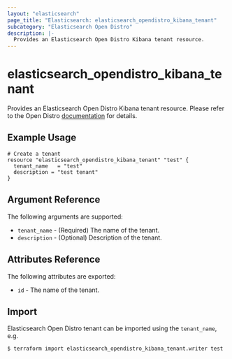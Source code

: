 ```yaml
---
layout: "elasticsearch"
page_title: "Elasticsearch: elasticsearch_opendistro_kibana_tenant"
subcategory: "Elasticsearch Open Distro"
description: |-
  Provides an Elasticsearch Open Distro Kibana tenant resource.
---
```


# elasticsearch_opendistro_kibana_tenant

Provides an Elasticsearch Open Distro Kibana tenant resource.
Please refer to the Open Distro [documentation][1] for details.

## Example Usage

```hcl
# Create a tenant
resource "elasticsearch_opendistro_kibana_tenant" "test" {
  tenant_name   = "test"
  description = "test tenant"
}
```

## Argument Reference

The following arguments are supported:

* `tenant_name` -
    (Required) The name of the tenant.
* `description` -
    (Optional) Description of the tenant.

## Attributes Reference

The following attributes are exported:

* `id` -
    The name of the tenant.

## Import

Elasticsearch Open Distro tenant can be imported using the `tenant_name`, e.g.

```
$ terraform import elasticsearch_opendistro_kibana_tenant.writer test
```

<!-- External links -->
[1]: https://opendistro.github.io/for-elasticsearch-docs/docs/security/access-control/multi-tenancy/

